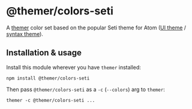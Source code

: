 # @themer/colors-seti

A [themer](https://github.com/mjswensen/themer) color set based on the popular Seti theme for Atom ([UI theme](https://github.com/jesseweed/seti-ui) / [syntax theme](https://github.com/jesseweed/seti-syntax)).

## Installation & usage

Install this module wherever you have `themer` installed:

    npm install @themer/colors-seti

Then pass `@themer/colors-seti` as a `-c` (`--colors`) arg to `themer`:

    themer -c @themer/colors-seti ...

